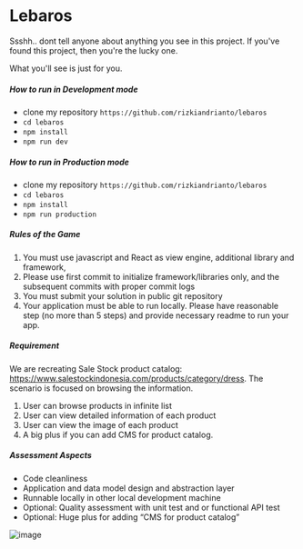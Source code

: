 # Lebaros
Ssshh.. dont tell anyone about anything you see in this project. If you've found this project, then you're the lucky one.

What you'll see is just for you.

##### How to run in Development mode
- clone my repository `https://github.com/rizkiandrianto/lebaros`
- `cd lebaros`
- `npm install`
- `npm run dev`

##### How to run in Production mode
- clone my repository `https://github.com/rizkiandrianto/lebaros`
- `cd lebaros`
- `npm install`
- `npm run production`

##### Rules of the Game
1. You must use javascript and React as view engine, additional library and framework,
2. Please use first commit to initialize framework/libraries only, and the subsequent commits with proper commit logs
3. You must submit your solution in public git repository
4. Your application must be able to run locally. Please have reasonable step (no more than 5 steps) and provide necessary readme to run your app.

##### Requirement
We are recreating Sale Stock product catalog: https://www.salestockindonesia.com/products/category/dress. The scenario is focused on browsing the information.
1. User can browse products in infinite list
2. User can view detailed information of each product
3. User can view the image of each product
4. A big plus if you can add CMS for product catalog.

##### Assessment Aspects
- Code cleanliness
- Application and data model design and abstraction layer
- Runnable locally in other local development machine
- Optional: Quality assessment with unit test and or functional API test
- Optional: Huge plus for adding “CMS for product catalog”

![image](https://user-images.githubusercontent.com/2457820/56093052-2192b180-5eee-11e9-9999-47aef205ad43.png)
